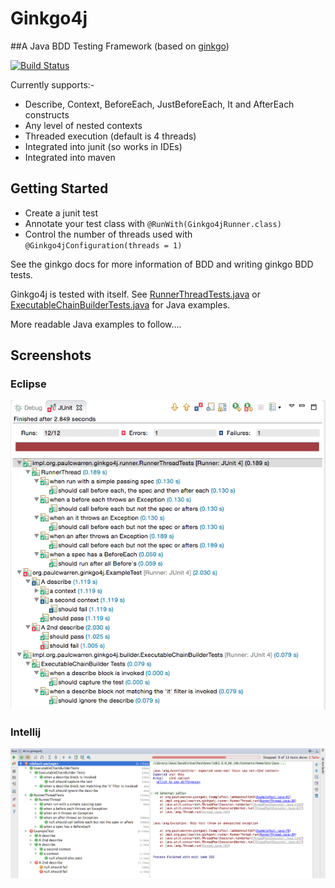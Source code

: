 # Ginkgo4j
##A Java BDD Testing Framework  (based on [ginkgo](http://onsi.github.io/ginkgo/))

[![Build Status](https://travis-ci.org/paulcwarren/ginkgo4j.svg?branch=master)](https://travis-ci.org/paulcwarren/ginkgo4j)

Currently supports:-
- Describe, Context, BeforeEach, JustBeforeEach, It and AfterEach constructs
- Any level of nested contexts
- Threaded execution (default is 4 threads)
- Integrated into junit (so works in IDEs)
- Integrated into maven 

## Getting Started

- Create a junit test
- Annotate your test class with `@RunWith(Ginkgo4jRunner.class)`
- Control the number of threads used with `@Ginkgo4jConfiguration(threads = 1)`

See the ginkgo docs for more information of BDD and writing ginkgo BDD tests.  

Ginkgo4j is tested with itself.  See [RunnerThreadTests.java](src/test/java/impl/org/paulcwarren/ginkgo4j/runner/RunnerThreadTests.java) or [ExecutableChainBuilderTests.java](src/test/java/impl/org/paulcwarren/ginkgo4j/builder/ExecutableChainBuilderTests.java) for Java examples. 

More readable Java examples to follow.... 

## Screenshots
### Eclipse
![Eclipse](readme/eclipse-junit.png)

### Intellij
![Intellij](readme/intellij-junit.png)


